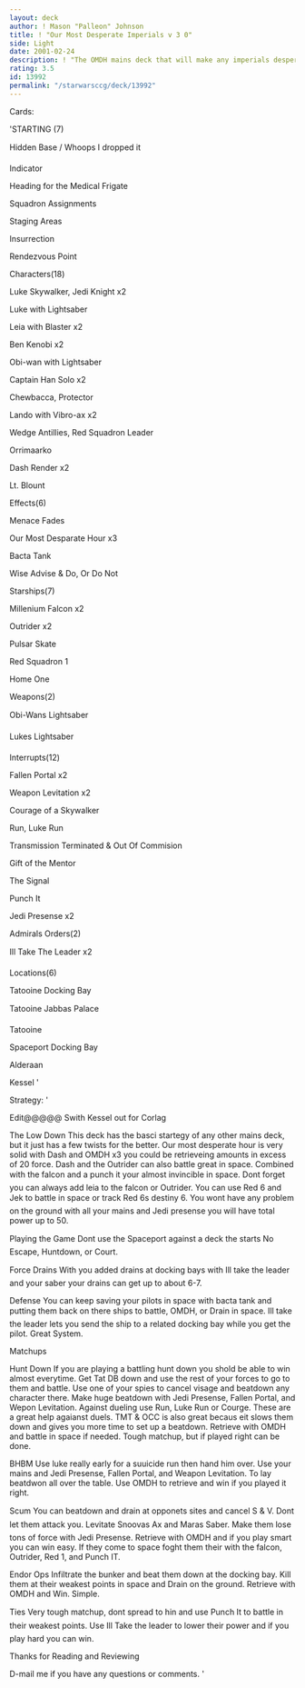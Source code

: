 ```yaml
---
layout: deck
author: ! Mason "Palleon" Johnson
title: ! "Our Most Desperate Imperials v 3 0"
side: Light
date: 2001-02-24
description: ! "The OMDH mains deck that will make any imperials desperate."
rating: 3.5
id: 13992
permalink: "/starwarsccg/deck/13992"
---
```

Cards: 

'STARTING (7) 

Hidden Base / Whoops I dropped it 

Indicator 

Heading for the Medical Frigate 

Squadron Assignments 

Staging Areas 

Insurrection 

Rendezvous Point 


Characters(18) 

Luke Skywalker, Jedi Knight x2 

Luke with Lightsaber 

Leia with Blaster x2 

Ben Kenobi x2

Obi-wan with Lightsaber  

Captain Han Solo x2 

Chewbacca, Protector 

Lando with Vibro-ax x2 

Wedge Antillies, Red Squadron Leader 

Orrimaarko 

Dash Render x2 

Lt. Blount 


Effects(6) 

Menace Fades 

Our Most Desparate Hour x3 

Bacta Tank 

Wise Advise & Do, Or Do Not 


Starships(7) 

Millenium Falcon x2 

Outrider x2 

Pulsar Skate 

Red Squadron 1 

Home One 


Weapons(2) 

Obi-Wans Lightsaber 

Lukes Lightsaber 


Interrupts(12) 

Fallen Portal x2 

Weapon Levitation x2 

Courage of a Skywalker 

Run, Luke Run 

Transmission Terminated & Out Of Commision 

Gift of the Mentor 

The Signal 

Punch It 

Jedi Presense x2 


Admirals Orders(2) 

Ill Take The Leader x2 


Locations(6) 

Tatooine Docking Bay 

Tatooine Jabbas Palace 

Tatooine 

Spaceport Docking Bay 

Alderaan 

Kessel  '

Strategy: '

Edit@@@@@ Swith Kessel out for Corlag


The Low Down This deck has the basci startegy of any other mains deck, but it just has a few twists for the better. Our most desperate hour is very solid with Dash and OMDH x3 you could be retrieveing amounts in excess of 20 force. Dash and the Outrider can also battle great in space. Combined with the falcon and a punch it your almost invincible in space. Dont forget you can always add leia to the falcon or Outrider. You can use Red 6 and Jek to battle in space or track Red 6s destiny 6. You wont have any problem on the ground with all your mains and Jedi presense you will have total power up to 50. 


Playing the Game Dont use the Spaceport against a deck the starts No Escape, Huntdown, or Court. 


Force Drains With you added drains at docking bays with Ill take the leader and your saber your drains can get up to about 6-7. 


Defense You can keep saving your pilots in space with bacta tank and putting them back on there ships to battle, OMDH, or Drain in space. Ill take the leader lets you send the ship to a related docking bay while you get the pilot. Great System. 


Matchups 


Hunt Down If you are playing a battling hunt down you shold be able to win almost everytime. Get Tat DB down and use the rest of your forces to go to them and battle. Use one of your spies to cancel visage and beatdown any character there. Make huge beatdown with Jedi Presense, Fallen Portal, and Wepon Levitation. Against dueling use Run, Luke Run or Courge. These are a great help agaianst duels. TMT & OCC is also great becaus eit slows them down and gives you more time to set up a beatdown. Retrieve with OMDH and battle in space if needed. Tough matchup, but if played right can be done. 


BHBM Use luke really early for a suuicide run then hand him over. Use your mains and Jedi Presense, Fallen Portal, and Weapon Levitation. To lay beatdwon all over the table. Use OMDH to retrieve and win if you played it right. 


Scum You can beatdown and drain at opponets sites and cancel S & V. Dont let them attack you. Levitate Snoovas Ax and Maras Saber. Make them lose tons of force with Jedi Presense. Retrieve with OMDH and if you play smart you can win easy. If they come to space foght them their with the falcon, Outrider, Red 1, and Punch IT. 


Endor Ops Infiltrate the bunker and beat them down at the docking bay. Kill them at their weakest points in space and Drain on the ground. Retrieve with OMDH and Win. Simple. 


Ties Very tough matchup, dont spread to hin and use Punch It to battle in their weakest points. Use Ill Take the leader to lower their power and if you play hard you can win. 


Thanks for Reading and Reviewing 


D-mail me if you have any questions or comments.    '
